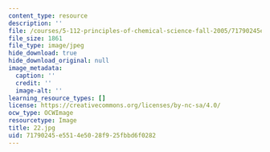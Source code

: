 ```yaml
---
content_type: resource
description: ''
file: /courses/5-112-principles-of-chemical-science-fall-2005/71790245e5514e5028f925fbbd6f0282_22.jpg
file_size: 1861
file_type: image/jpeg
hide_download: true
hide_download_original: null
image_metadata:
  caption: ''
  credit: ''
  image-alt: ''
learning_resource_types: []
license: https://creativecommons.org/licenses/by-nc-sa/4.0/
ocw_type: OCWImage
resourcetype: Image
title: 22.jpg
uid: 71790245-e551-4e50-28f9-25fbbd6f0282
---
```

